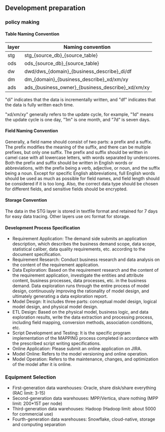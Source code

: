 ## Development preparation
### policy making
#### Table Naming Convention
|  layer | Naming convention                                 |
| --- |---------------------------------------------------|
|stg| stg_{source_db}_{source_table}                    |
|ods| ods_{source_db}_{source_table}                    |
|dw| dwd/dws_{domain}_{business_describe}_di/df        |
|dm | dm_{domain}_{business_describe}_xd/xm/xy          |
|ads | ads_{business_owner}_{business_describe}_xd/xm/xy |

"di" indicates that the data is incrementally written, and "df" indicates that the data is fully written each time.

"xd/xm/xy" generally refers to the update cycle, for example, "1d" means the update cycle is one day, "1m" is one month, and "7d" is seven days.

#### Field Naming Convention

Generally, a field name should consist of two parts: a prefix and a suffix. The prefix modifies the meaning of the suffix, and there can be multiple prefixes, but only one suffix. The prefix and suffix should be written in camel case with all lowercase letters, with words separated by underscores. Both the prefix and suffix should be written in English words or abbreviations, with the prefix being a verb, adjective, or noun, and the suffix being a noun. Except for specific English abbreviations, full English words should be used as much as possible for field names, and field length should be considered if it is too long. Also, the correct data type should be chosen for different fields, and sensitive fields should be encrypted.


#### Storage Convention

The data in the STG layer is stored in textfile format and retained for 7 days for easy data tracing.
Other layers use orc format for storage.

#### Development Process Specification

- Requirement Application: The demand side submits an application description, which describes the business demand scope, data scope, statistical caliber, data quality requirements, etc. according to the document specification.
- Requirement Research: Conduct business research and data analysis on the content of the requirement application.
- Data Exploration: Based on the requirement research and the content of the requirement application, investigate the entities and attribute content, business processes, data processes, etc. in the business demand. Data exploration runs through the entire process of model design, continuously improving the rationality of model design, and ultimately generating a data exploration report.
- Model Design: It includes three parts: conceptual model design, logical model design, and physical model design.
- ETL Design: Based on the physical model, business logic, and data exploration results, write the data extraction and processing process, including field mapping, conversion methods, association conditions, etc.
- Script Development and Testing: It is the specific program implementation of the MAPPING process completed in accordance with the prescribed script writing specifications.
- Online Application: Please submit an online application on JIRA.
- Model Online: Refers to the model versioning and online operation.
- Model Operation: Refers to the maintenance, changes, and optimization of the model after it is online.

### Equipment Selection
- First-generation data warehouses: Oracle, share disk/share everything (RAC limit: 3-15)
- Second-generation data warehouses: MPP/Vertica, share nothing (MPP limit: 200*15T per node)
- Third-generation data warehouses: Hadoop (Hadoop limit: about 5000 for commercial use)
- Fourth-generation data warehouses: Snowflake, cloud-native, storage and computing separation
